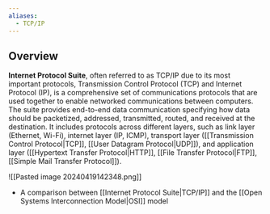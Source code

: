 ```yaml
---
aliases:
  - TCP/IP
---
```

## Overview
**Internet Protocol Suite**, often referred to as TCP/IP due to its most important protocols, Transmission Control Protocol (TCP) and Internet Protocol (IP), is a comprehensive set of communications protocols that are used together to enable networked communications between computers. The suite provides end-to-end data communication specifying how data should be packetized, addressed, transmitted, routed, and received at the destination. It includes protocols across different layers, such as link layer (Ethernet, Wi-Fi), internet layer (IP, ICMP), transport layer ([[Transmission Control Protocol|TCP]], [[User Datagram Protocol|UDP]]), and application layer ([[Hypertext Transfer Protocol|HTTP]], [[File Transfer Protocol|FTP]], [[Simple Mail Transfer Protocol]]).

![[Pasted image 20240419142348.png]]
- A comparison between [[Internet Protocol Suite|TCP/IP]] and the [[Open Systems Interconnection Model|OSI]] model

